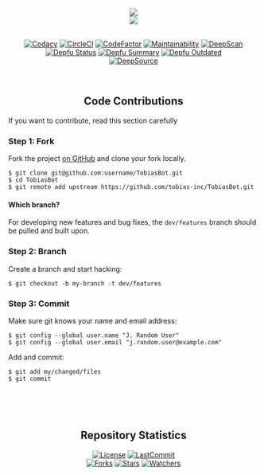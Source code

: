 <div align="center">
<img src="https://i.imgur.com/enqUpJi.png"><br>
<img src="https://i.imgur.com/IWpjHZ9.png"><br>
<br>
</div>

<div align="center">

[![Codacy][codacy-badge]][codacy-url]
[![CircleCI][circleci-badge]][circleci-url]
[![CodeFactor][codefactor-badge]][codefactor-url]
[![Maintainability][maintainability-badge]][maintainability-url]
[![DeepScan][deepscan-badge]][deepscan-url]<br>
[![Depfu Status][depfu-first-badge]][depfu-first-url]
[![Depfu Summary][depfu-att-badge]][depfu-att-url]
[![Depfu Outdated][depfu-updates-badge]][depfu-updates-url]<br>
[![DeepSource][deepsource-badge]][deepsource-url]

<br>
</div>

<h2 align="center">Code Contributions</h2>

If you want to contribute, read this section carefully

<h3>Step 1: Fork</h3>

Fork the project [on GitHub][rep-github-url] and clone your fork
locally.

```text
$ git clone git@github.com:username/TobiasBot.git
$ cd TobiasBot
$ git remote add upstream https://github.com/tobias-inc/TobiasBot.git
```

<h4>Which branch?</h4>

For developing new features and bug fixes, the `dev/features` branch should be pulled
and built upon.

<h3>Step 2: Branch</h3>

Create a branch and start hacking:

```text
$ git checkout -b my-branch -t dev/features
```

<h3>Step 3: Commit</h3>

Make sure git knows your name and email address:

```text
$ git config --global user.name "J. Random User"
$ git config --global user.email "j.random.user@example.com"
```

Add and commit:

```text
$ git add my/changed/files
$ git commit
```

<br>
<br>
<br>

<h2 align="center">Repository Statistics</h2>

<div align="center">

[![License][license-badge]][license-url]
[![LastCommit][lastcommit-badge]][lastcommit-url]<br>
[![Forks][forks-badge]][forks-url]
[![Stars][stars-badge]][stars-url]
[![Watchers][watchers-badge]][watchers-url]

</div>

[codacy-badge]: https://api.codacy.com/project/badge/Grade/6eed0a4c464f4b48b51d3c7e9ee398b8
[codacy-url]: https://app.codacy.com/gh/tobias-inc/TobiasBot?utm_source=github.com&utm_medium=referral&utm_content=tobias-inc/TobiasBot&utm_campaign=Badge_Grade_Dashboard
[circleci-badge]: https://img.shields.io/circleci/build/github/tobias-inc/TobiasBot/master.svg?logo=circleci
[circleci-url]: https://circleci.com/gh/tobias-inc/TobiasBot
[codefactor-badge]: https://www.codefactor.io/repository/github/tobias-inc/tobiasbot/badge
[codefactor-url]: https://www.codefactor.io/repository/github/tobias-inc/tobiasbot
[maintainability-badge]: https://api.codeclimate.com/v1/badges/6d471343b7e0438dd373/maintainability
[maintainability-url]: https://codeclimate.com/github/tobias-inc/TobiasBot/maintainability
[deepscan-badge]: https://deepscan.io/api/teams/8362/projects/10512/branches/147323/badge/grade.svg
[deepscan-url]: https://deepscan.io/dashboard#view=project&tid=8362&pid=10512&bid=147323
[depfu-first-badge]: https://badges.depfu.com/badges/a2e6164631bd93b427015a48c5f16b5c/status.svg
[depfu-first-url]: https://depfu.com
[depfu-att-badge]: https://badges.depfu.com/badges/a2e6164631bd93b427015a48c5f16b5c/overview.svg
[depfu-att-url]: https://depfu.com/github/tobias-inc/TobiasBot?project_id=10620
[depfu-updates-badge]: https://badges.depfu.com/badges/a2e6164631bd93b427015a48c5f16b5c/count.svg
[depfu-updates-url]: https://depfu.com/github/tobias-inc/TobiasBot?project_id=10620
[deepsource-badge]: https://static.deepsource.io/deepsource-badge-light-mini.svg
[deepsource-url]: https://deepsource.io/gh/tobias-inc/TobiasBot/?ref=repository-badge
[license-badge]: https://img.shields.io/github/license/tobias-inc/TobiasBot?label=LICENSE&style=flat-square
[license-url]: https://github.com/tobias-inc/TobiasBot
[lastcommit-badge]: https://img.shields.io/github/last-commit/tobias-inc/TobiasBot?label=LAST%20COMMIT&style=flat-square
[lastcommit-url]: https://github.com/tobias-inc/TobiasBot/commits
[forks-badge]: https://img.shields.io/github/forks/tobias-inc/TobiasBot?label=FORKS&style=social
[forks-url]: https://github.com/tobias-inc/TobiasBot/network/members
[stars-badge]: https://img.shields.io/github/stars/tobias-inc/TobiasBot?style=social
[stars-url]: https://github.com/tobias-inc/TobiasBot/stargazers
[watchers-badge]: https://img.shields.io/github/watchers/tobias-inc/TobiasBot?label=WATCHERS&style=social
[watchers-url]: https://github.com/tobias-inc/TobiasBot/watchers
[rep-github-url]: https://github.com/tobias-inc/TobiasBot/
